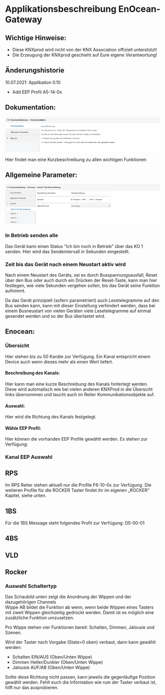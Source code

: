 # Applikationsbeschreibung EnOcean-Gateway

## Wichtige Hinweise:

* Diese KNXprod wird nicht von der KNX Association offiziell unterstützt! 
* Die Erzeugung der KNXprod geschieht auf Eure eigene Verantwortung!

## Änderungshistorie

10.07.2021: Applikation 0.10

* Add EEP Profil A5-14-0x

## Dokumentation:

![Dokumenation](pic/Dokumentation.png)

Hier findet man eine Kurzbeschreibung zu allen wichtigen Funktionen

## Allgemeine Parameter:

![AllgemeineParameter](pic/Kanal_Beschreibung.png) 

### In Betrieb senden alle

Das Gerät kann einen Status "Ich bin noch in Betrieb" über das KO 1 senden. Hier wird das Sendeintervall in Sekunden eingestellt.

### Zeit bis das Gerät nach einem Neustart aktiv wird

Nach einem Neustart des Geräts, sei es durch Busspannungsausfall, Reset über den Bus oder auch durch ein Drücken der Reset-Taste, kann man hier festlegen, wie viele Sekunden vergehen sollen, bis das Gerät seine Funktion aufnimmt.

Da das Gerät prinzipiell (sofern parametriert) auch Lesetelegramme auf den Bus senden kann, kann mit dieser Einstellung verhindert werden, dass bei einem Busneustart von vielen Geräten viele Lesetelegramme auf einmal gesendet werden und so der Bus überlastet wird.

## Enocean:

### Übersicht

Hier stehen bis zu 50 Kanäle zur Verfügung. Ein Kanal entspricht einem Device auch wenn dieses mehr als einen Wert liefert.

 

#### Beschreibung des Kanals:

Hier kann man eine kurze Beschreibung des Kanals hinterlegt werden. Diese wird automatisch wie bei vielen anderen KNXProd in die Übersicht links übernommen und taucht auch im Reiter Kommunikationsobjekte auf.

#### Auswahl:

Hier wird die Richtung des Kanals festgelegt. 

#### Wähle EEP Profil:

Hier können die vorhanden EEP Profile gewählt werden. Es stehen zur Verfügung:
 

### Kanal EEP Auswahl

## RPS 
 

Im RPS Reiter stehen aktuell nur die Profile F6-10-0x zur Verfügung. Die weiteren Profile für die ROCKER Taster findet ihr im eigenen „ROCKER“ Kapitel, siehe unten.

## 1BS 

 

Für die 1BS Message steht folgendes Profil zur Verfügung: D5-00-01 

## 4BS 

 

## VLD 
 


## Rocker

 

### Auswahl Schaltertyp

Das Schaubild unten zeigt die Anordnung der Wippen und der dazugehörigen Channels  
Wippe AB  bildet die Funktion ab wenn, wenn beide Wippen eines Tasters mit zweit Wippen gleichzeitig gedrückt werden. Damit ist es möglich eine zusätzliche Funktion umzusetzen.
 

Pro Wippe stehen vier Funktionen bereit: Schalten, Dimmen, Jalousie und Szenen.

Wird der Taster nach Vorgabe (State=0 oben) verbaut, dann kann gewählt werden: 

* Schalten EIN/AUS (Oben/Unten Wippe) 
* Dimmen Heller/Dunkler (Oben/Unten Wippe)
* Jalousie AUF/AB (Oben/Unten Wippe)

Sollte diese Richtung nicht passen, kann jeweils die gegenläufige Position gewählt werden. Fehlt euch die Information wie rum der Taster verbaut ist, hilft nur das ausprobieren. 




